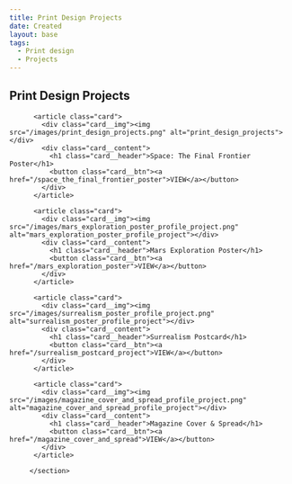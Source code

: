 ```yaml
---
title: Print Design Projects
date: Created
layout: base
tags:
  - Print design
  - Projects
---
```


<h2 class="section-head">Print Design Projects</h2>
        <section class="grid">          

          <article class="card">
            <div class="card__img"><img src="/images/print_design_projects.png" alt="print_design_projects"></div>
            <div class="card__content">
              <h1 class="card__header">Space: The Final Frontier Poster</h1>
              <button class="card__btn"><a href="/space_the_final_frontier_poster">VIEW</a></button>
            </div>
          </article>

          <article class="card">
            <div class="card__img"><img src="/images/mars_exploration_poster_profile_project.png" alt="mars_exploration_poster_profile_project"></div>
            <div class="card__content">
              <h1 class="card__header">Mars Exploration Poster</h1>
              <button class="card__btn"><a href="/mars_exploration_poster">VIEW</a></button>
            </div>
          </article>

          <article class="card">
            <div class="card__img"><img src="/images/surrealism_poster_profile_project.png" alt="surrealism_poster_profile_project"></div>
            <div class="card__content">
              <h1 class="card__header">Surrealism Postcard</h1>
              <button class="card__btn"><a href="/surrealism_postcard_project">VIEW</a></button>
            </div>
          </article>

          <article class="card">
            <div class="card__img"><img src="/images/magazine_cover_and_spread_profile_project.png" alt="magazine_cover_and_spread_profile_project"></div>
            <div class="card__content">
              <h1 class="card__header">Magazine Cover & Spread</h1>
              <button class="card__btn"><a href="/magazine_cover_and_spread">VIEW</a></button>
            </div>
          </article>

         </section>